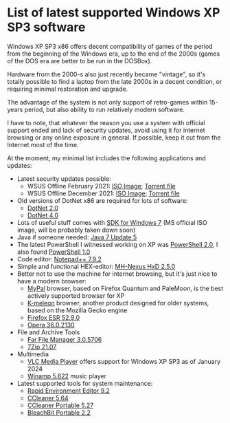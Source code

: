 # List of latest supported Windows XP SP3 software

Windows XP SP3 x86 offers decent compatibility of games of the period from the beginning of the Windows era,
up to the end of the 2000s (games of the DOS era are better to be run in the DOSBox).

Hardware from the 2000-s also just recently became "vintage", 
so it's totally possible to find a laptop from the late 2000s in a decent condition, 
or requiring minimal restoration and upgrade.

The advantage of the system is not only support of retro-games within 15-years period,
but also ability to run relatively modern software.

I have to note, that whatever the reason you use a system with official support ended 
and lack of security updates, 
avoid using it for internet browsing or any online exposure in general.
If possible, keep it cut from the Internet most of the time.

At the moment, my minimal list includes the following applications and updates:

* Latest security updates possible:
  * WSUS Offline February 2021: [ISO Image](https://archive.org/details/wsusoffline-wxp-enu_final); [Torrent file](https://archive.org/download/wsusoffline-wxp-enu_final/wsusoffline-wxp-enu_final_archive.torrent)
  * WSUS Offline December 2021: [ISO Image](https://archive.org/download/WinXPUpdates/wsusoffline-wxp-enu.iso); [Torrent file](https://archive.org/download/WinXPUpdates/WinXPUpdates_archive.torrent)
* Old versions of DotNet x86 are required for lots of software: 
  * [DotNet 2.0](https://download.cnet.com/NET-Framework-2-0-Software-Development-Kit-SDK-x86/3000-10250_4-10725512.html)
  * [DotNet 4.0](https://download.cnet.com/Microsoft-NET-Framework-4/3000-10250_4-75450154.html)
* Lots of useful stuff comes with [SDK for Windows 7](https://www.microsoft.com/en-us/download/details.aspx?id=8442) (MS official ISO image, will be probably taken down soon)
* Java if someone needed: [Java 7 Update 5](http://www.oldversion.com/windows/download/java-platform-7-update-5)
* The latest PowerShell I witnessed working on XP was [PowerShell 2.0](https://www.catalog.update.microsoft.com/Search.aspx?q=KB968930), I also found [PowerShell 1.0](https://download.cnet.com/Microsoft-Windows-PowerShell-1-0-for-Windows-XP/3000-2070_4-75450849.html)
* Code editor: [Notepad++ 7.9.2](https://notepad-plus-plus.org/downloads/v7.9.2/)
* Simple and functional HEX-editor: [MH-Nexus HxD 2.5.0](https://mh-nexus.de/en/downloads.php?product=HxD20)
* Better not to use the machine for internet browsing, but it's just nice to have a modern browser:
  * [MyPal](https://www.mypal-browser.org/) browser, based on Firefox Quantum and PaleMoon, is the best actively supported browser for XP
  * [K-meleon](http://kmeleonbrowser.org/) browser, another product designed for older systems, based on the Mozilla Gecko engine
  * [Firefox ESR 52.9.0](https://archive.org/details/firefox-setup-52.9.0esr_202110)
  * [Opera 36.0.2130](https://get.opera.com/pub/opera-winxpvista/36.0.2130.80/win/)
* File and Archive Tools
  * [Far File Manager 3.0.5706](https://github.com/FarGroup/FarManager/releases/download/ci%2Fv3.0.5706.1847/Far.x86.3.0.5706.1847.c616b5cbbd2eebd81e22dc2c7700620c6a3a63a4.msi)
  * [7Zip 21.07](https://www.7-zip.org/a/7z2107.exe)
* Multimedia
  * [VLC Media Player](https://www.videolan.org/vlc/download-windows.html) offers support for Windows XP SP3 as of January 2024
  * [Winamp 5.622](http://www.oldversion.com/windows/winamp-5-622-full) music player
* Latest supported tools for system maintenance:
  * [Rapid Environment Editor 9.2](https://www.rapidee.com/download/RapidEE_setup.exe)
  * [CCleaner 5.64](https://download.ccleaner.com/sunset/ccsetup564_xp-vista.exe) 
  * [CCleaner Portable 5.27](https://ccleaner-portable.en.uptodown.com/windows/download/1481273)
  * [BleachBit Portable 2.2](https://sourceforge.net/projects/bleachbit/files/bleachbit/2.2/BleachBit-2.2-portable.zip/download)
